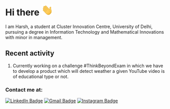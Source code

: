# Hi there <img src="./Hi.gif" height="35px">

I am Harsh, a student at Cluster Innovation Centre, University of Delhi, pursuing a degree in Information Technology and Mathematical Innovations with minor in management.

## Recent activity
<!--START_SECTION:activity-->
1. Currently working on a challenge #ThinkBeyondExam in which we have to develop a product which    will detect weather a given YouTube video is of educational type or not.


### Contact me at:

[![LinkedIn Badge](https://img.shields.io/badge/LinkedIn-0077B5?style=for-the-badge&logo=linkedin&logoColor=white)](https://www.linkedin.com/in/rajharsh18/) [![Gmail Badge](https://img.shields.io/badge/Gmail-D14836?style=for-the-badge&logo=gmail&logoColor=white)](mailto:rajharsh564@gmail.com) [![Instagram Badge](https://img.shields.io/badge/Instagram-E4405F?style=for-the-badge&logo=instagram&logoColor=white)](https://www.instagram.com/ha_sh_raj18/)
